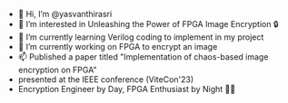 - 👋 Hi, I’m @yasvanthirasri
- 👀 I’m interested in Unleashing the Power of FPGA Image Encryption 🔒
- 🌱 I’m currently learning Verilog coding to implement in my project
- 💞️ I’m currently working on FPGA to encrypt an image
- 📫 Published a paper titled "Implementation of chaos-based image encryption on FPGA"
- presented at the IEEE conference (ViteCon'23)
-  Encryption Engineer by Day, FPGA Enthusiast by Night 🌙🎨

<!---
yasvanthirasri/yasvanthirasri is a ✨ special ✨ repository because its `README.md` (this file) appears on your GitHub profile.
You can click the Preview link to take a look at your changes.
--->
